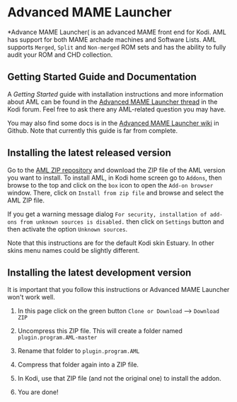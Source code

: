 # Advanced MAME Launcher #

*Advance MAME Launcher( is an advanced MAME front end for Kodi. AML has support for both MAME archade
machines and Software Lists. AML supports `Merged`, `Split` and `Non-merged` ROM sets and has the
ability to fully audit your ROM and CHD collection.

## Getting Started Guide and Documentation ##

A *Getting Started* guide with installation instructions and more information about AML can be 
found in the [Advanced MAME Launcher thread] in the Kodi forum. Feel free to ask there any 
AML-related question you may have.

You may also find some docs is in the [Advanced MAME Launcher wiki] in Github. Note that currently
this guide is far from complete.

[Advanced MAME Launcher thread]: https://forum.kodi.tv/showthread.php?tid=304186

[Advanced MAME Launcher wiki]: https://github.com/Wintermute0110/plugin.program.AML/wiki

## Installing the latest released version ##

Go to the [AML ZIP repository] and download the ZIP file of the AML version you want to install.
To install AML, in Kodi home screen go to `Addons`, then browse to the top and click on the
`box` icon to open the `Add-on browser` window. There, click on `Install from zip file` and browse
and select the AML ZIP file.

If you get a warning message dialog `For security, installation of add-ons from unknown sources
is disabled.` then click on `Settings` button and then activate the option `Unknown sources`.

Note that this instructions are for the default Kodi skin Estuary. In other skins menu names could
be slightly different.

[AML ZIP repository]: https://github.com/Wintermute0110/repository.wintermute0110/tree/master/plugin.program.AML

## Installing the latest development version ##

It is important that you follow this instructions or Advanced MAME Launcher won't work well.

  1) In this page click on the green button `Clone or Download` --> `Download ZIP`

  2) Uncompress this ZIP file. This will create a folder named `plugin.program.AML-master`

  3) Rename that folder to `plugin.program.AML`

  4) Compress that folder again into a ZIP file. 

  5) In Kodi, use that ZIP file (and not the original one) to install the addon.

  6) You are done!
